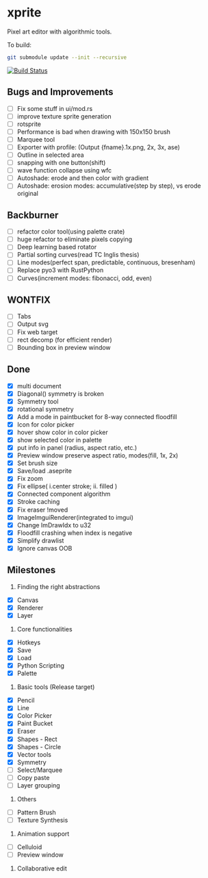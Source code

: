 # xprite

Pixel art editor with algorithmic tools.

To build:

```bash
git submodule update --init --recursive
```

[![Build Status](https://travis-ci.org/rickyhan/xprite-editor.svg?branch=master)](https://travis-ci.org/rickyhan/xprite-editor)

## Bugs and Improvements

* [ ] Fix some stuff in ui/mod.rs
* [ ] improve texture sprite generation
* [ ] rotsprite
* [ ] Performance is bad when drawing with 150x150 brush
* [ ] Marquee tool
* [ ] Exporter with profile: (Output {fname}.1x.png, 2x, 3x, ase)
* [ ] Outline in selected area
* [ ] snapping with one button(shift)
* [ ] wave function collapse using wfc
* [ ] Autoshade: erode and then color with gradient
* [ ] Autoshade: erosion modes: accumulative(step by step), vs erode original

## Backburner

* [ ] refactor color tool(using palette crate)
* [ ] huge refactor to eliminate pixels copying
* [ ] Deep learning based rotator
* [ ] Partial sorting curves(read TC Inglis thesis)
* [ ] Line modes(perfect span, predictable, continuous, bresenham)
* [ ] Replace pyo3 with RustPython
* [ ] Curves(increment modes: fibonacci, odd, even)

## WONTFIX

* [ ] Tabs
* [ ] Output svg
* [ ] Fix web target
* [ ] rect decomp (for efficient render)
* [ ] Bounding box in preview window

## Done

* [x] multi document
* [x] Diagonal(\) symmetry is broken
* [x] Symmetry tool
* [x] rotational symmetry
* [x] Add a mode in paintbucket for 8-way connected floodfill
* [x] Icon for color picker
* [x] hover show color in color picker
* [x] show selected color in palette
* [x] put info in panel (radius, aspect ratio, etc.)
* [x] Preview window preserve aspect ratio, modes(fill, 1x, 2x)
* [x] Set brush size
* [x] Save/load .aseprite
* [x] Fix zoom
* [x] Fix ellipse( i.center stroke; ii. filled )
* [x] Connected component algorithm
* [x] Stroke caching
* [x] Fix eraser !moved
* [x] ImageImguiRenderer(integrated to imgui)
* [x] Change ImDrawIdx to u32
* [x] Floodfill crashing when index is negative
* [x] Simplify drawlist
* [x] Ignore canvas OOB

## Milestones

1. Finding the right abstractions
* [x] Canvas
* [x] Renderer
* [x] Layer

1. Core functionalities
* [x] Hotkeys
* [x] Save
* [x] Load
* [x] Python Scripting
* [x] Palette

1. Basic tools (Release target)
* [x] Pencil
* [x] Line
* [x] Color Picker
* [x] Paint Bucket
* [x] Eraser
* [x] Shapes - Rect
* [x] Shapes - Circle
* [x] Vector tools
* [x] Symmetry
* [ ] Select/Marquee
* [ ] Copy paste
* [ ] Layer grouping

1. Others
* [ ] Pattern Brush
* [ ] Texture Synthesis

1. Animation support
* [ ] Celluloid
* [ ] Preview window

1. Collaborative edit
